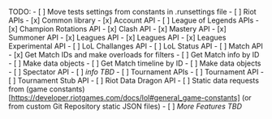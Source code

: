 TODO: 
	- [ ] Move tests settings from constants in .runsettings file
	- [ ] Riot APIs
		- [x] Common library
		- [x] Account API
		- [ ] League of Legends APIs
			- [x] Champion Rotations API
			- [x] Clash API
			- [x] Mastery API
			- [x] Summoner API
			- [x] Leagues API
				- [x] Leagues API
				- [x] Leagues Experimental API
			- [ ] LoL Challanges API
			- [ ] LoL Status API
			- [ ] Match API
				- [x] Get Match IDs and make overloads for filters
				- [ ] Get Match info by ID
					- [ ] Make data objects
				- [ ] Get Match timeline by ID
					- [ ] Make data objects
 			- [ ] Spectator API
				- [ ] *info TBD*
			- [ ] Tournament APIs
				- [ ] Tournament API
				- [ ] Tournament Stub API
	- [ ] Riot Data Dragon API
		- [ ] Static data requests from (game constants)[https://developer.riotgames.com/docs/lol#general_game-constants] (or from custom Git Repository static JSON files)
		- [ ] *More Features TBD*